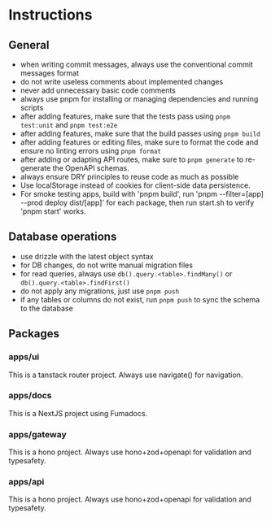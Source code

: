 # Instructions

## General

- when writing commit messages, always use the conventional commit messages format
- do not write useless comments about implemented changes
- never add unnecessary basic code comments
- always use pnpm for installing or managing dependencies and running scripts
- after adding features, make sure that the tests pass using `pnpm test:unit` and `pnpm test:e2e`
- after adding features, make sure that the build passes using `pnpm build`
- after adding features or editing files, make sure to format the code and ensure no linting errors using `pnpm format`
- after adding or adapting API routes, make sure to `pnpm generate` to re-generate the OpenAPI schemas.
- always ensure DRY principles to reuse code as much as possible
- Use localStorage instead of cookies for client-side data persistence.
- For smoke testing apps, build with 'pnpm build', run 'pnpm --filter=[app] --prod deploy dist/[app]' for each package, then run start.sh to verify 'pnpm start' works.

## Database operations

- use drizzle with the latest object syntax
- for DB changes, do not write manual migration files
- for read queries, always use `db().query.<table>.findMany()` or `db().query.<table>.findFirst()`
- do not apply any migrations, just use `pnpm push`
- if any tables or columns do not exist, run `pnpm push` to sync the schema to the database

## Packages

### apps/ui

This is a tanstack router project. Always use navigate() for navigation.

### apps/docs

This is a NextJS project using Fumadocs.

### apps/gateway

This is a hono project. Always use hono+zod+openapi for validation and typesafety.

### apps/api

This is a hono project. Always use hono+zod+openapi for validation and typesafety.

